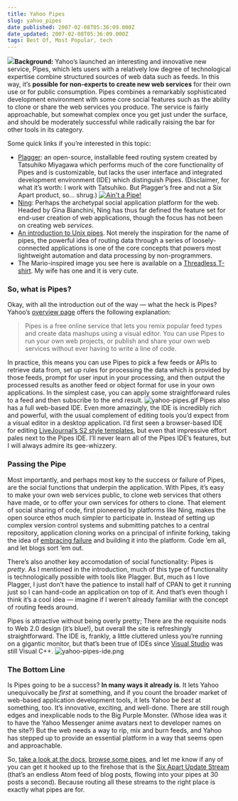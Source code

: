 ```yaml
---
title: Yahoo Pipes
slug: yahoo_pipes
date_published: 2007-02-08T05:36:09.000Z
date_updated: 2007-02-08T05:36:09.000Z
tags: Best Of, Most Popular, tech
---
```


![](http://pipes.yahoo.com/img/logo-lg.gif)**Background:** Yahoo’s launched an interesting and innovative new service, Pipes, which lets users with a relatively low degree of technological expertise combine structured sources of web data such as feeds. In this way, it’s **possible for non-experts to create new web services** for their own use or for public consumption. Pipes combines a remarkably sophisticated development environment with some core social features such as the ability to clone or share the web services you produce. The service is fairly approachable, but somewhat complex once you get just under the surface, and should be moderately successful while radically raising the bar for other tools in its category.

Some quick links if you’re interested in this topic:

- [Plagger](http://plagger.org/): an open-source, installable feed routing system created by Tatsuhiko Miyagawa which performs much of the core functionality of Pipes and is customizable, but lacks the user interface and integrated development environment (IDE) which distinguish Pipes. (Disclaimer, for what it’s worth: I work with Tatsuhiko. But Plagger’s free and not a Six Apart product, so… shrug.)
[![Ain't a Pipe!](http://www.dashes.com/anil/images/ceci-nes-pas-une-pipe.jpg)](http://www.threadless.com/product/543/This_is_not_a_Pipe?streetteam=anildash)
- [Ning](http://www.ning.com/): Perhaps the archetypal social application platform for the web. Headed by Gina Bianchini, Ning has thus far defined the feature set for end-user creation of web applications, though the focus has not been on creating web *services*.
- [An introduction to Unix pipes](http://www.cf.ac.uk/psych/CullingJ/pipes.html). Not merely the inspiration for the name of pipes, the powerful idea of routing data through a series of loosely-connected applications is one of the core concepts that powers most lightweight automation and data processing by non-programmers.
- The Mario-inspired image you see here is available on a [Threadless T-shirt](http://www.threadless.com/product/543/This_is_not_a_Pipe?streetteam=anildash). My wife has one and it is very cute.

### So, what is Pipes?

Okay, with all the introduction out of the way — what the heck is Pipes? Yahoo’s [overview page](http://pipes.yahoo.com/docs/overview) offers the following explanation:

> Pipes is a free online service that lets you remix popular feed types and create data mashups using a visual editor. You can use Pipes to run your own web projects, or publish and share your own web services without ever having to write a line of code.

In practice, this means you can use Pipes to pick a few feeds or APIs to retrieve data from, set up rules for processing the data which is provided by those feeds, prompt for user input in your processing, and then output the processed results as another feed or object format for use in your own applications. In the simplest case, you can apply some straightforward rules to a feed and then subscribe to the end result.
![yahoo-pipes.gif](http://www.dashes.com/anil/images/yahoo-pipes.gif) Pipes also has a full web-based IDE. Even more amazingly, the IDE is incredibly rich and powerful, with the usual complement of editing tools you’d expect from a visual editor in a desktop application. I’d first seen a browser-based IDE for editing [LiveJournal’s S2 style templates](http://www.livejournal.com/customize/advanced/layers.bml), but even that impressive effort pales next to the Pipes IDE. I’ll never learn all of the Pipes IDE’s features, but I will always admire its gee-whizzery.

### Passing the Pipe

Most importantly, and perhaps most key to the success or failure of Pipes, are the social functions that underpin the application. With Pipes, it’s easy to make your own web services public, to clone web services that others have made, or to offer your own services for others to clone. That element of social sharing of code, first pioneered by platforms like Ning, makes the open source ethos much simpler to participate in. Instead of setting up complex version control systems and submitting patches to a central repository, application cloning works on a principal of infinite forking, taking the idea of [embracing failure](http://harvardbusinessonline.hbsp.harvard.edu/hbrsa/en/issue/0702/article/R0702A.jhtml#section19) and building it into the platform. Code ’em all, and let blogs sort ’em out.

There’s also another key accomodation of social functionality: Pipes is *pretty*. As I mentioned in the introduction, much of this type of functionality is technologically possible with tools like Plagger. But, much as I love Plagger, I just don’t have the patience to install half of CPAN to get it running just so I can hand-code an application on top of it. And that’s even though I think it’s a cool idea — imagine if I weren’t already familiar with the concept of routing feeds around.

Pipes is attractive without being overly pretty; There are the requisite nods to Web 2.0 design (it’s blue!), but overall the site is refreshingly straightforward. The IDE is, frankly, a little cluttered unless you’re running on a gigantic monitor, but that’s been true of IDEs since [Visual Studio](http://www.amazon.com/exec/obidos/ASIN/B00005RV4Z/2020-20) was still Visual C++.
![yahoo-pipes-ide.png](http://www.dashes.com/anil/images/yahoo-pipes-ide.png)

### The Bottom Line

Is Pipes going to be a success? **In many ways it already is**. It lets Yahoo unequivocally be *first* at something, and if you count the broader market of web-based application development tools, it lets Yahoo be *best* at something, too. It’s innovative, exciting, and well-done. There are still rough edges and inexplicable nods to the Big Purple Monster. (Whose idea was it to have the Yahoo Messenger anime avatars next to developer names on the site?) But the web needs a way to rip, mix and burn feeds, and Yahoo has stepped up to provide an essential platform in a way that seems open and approachable.

So, [take a look at the docs](http://pipes.yahoo.com/docs/), [browse some pipes](http://pipes.yahoo.com/pipes/), and let me know if any of you can get it hooked up to the firehose that is the [Six Apart Update Stream](http://updates.sixapart.com/) (that’s an endless Atom feed of blog posts, flowing into your pipes at 30 posts a second). Because routing all these streams to the right place is exactly what pipes are for.
